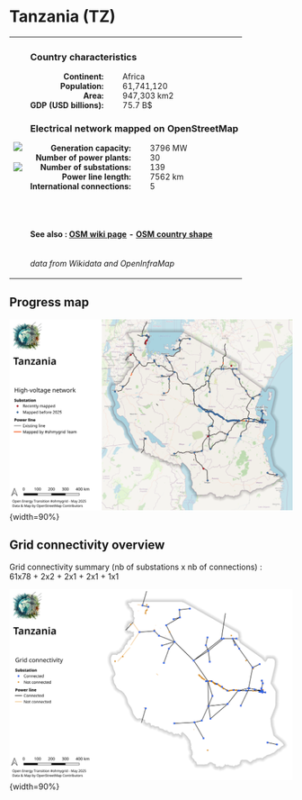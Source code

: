 # Tanzania (TZ)

<table width="90%">
<tr>
<td>
<img src="http://commons.wikimedia.org/wiki/Special:FilePath/Flag%20of%20Tanzania.svg" width="250">
<br><br>
<img src="http://commons.wikimedia.org/wiki/Special:FilePath/LocationTanzania.svg" width="250"></td>
<td>
<h3>Country characteristics</h3>
<div style="display: inline-block;text-align:right;margin-right:30px;font-weight: bold;">
Continent:<br>Population:<br>Area:<br>GDP (USD billions):
</div>
<div style="display: inline-block;">
Africa<br>61,741,120<br>947,303 km2<br>75.7 B$
</div>
<h3>Electrical network mapped on OpenStreetMap</h3>
<div style="display: inline-block;text-align:right;margin-right:30px;font-weight: bold;">Generation capacity:<br>
Number of power plants:<br>
Number of substations:<br>
Power line length:<br>
International connections:<br>
</div>
<div style="display: inline-block;">3796 MW<br>
30<br>
139<br>
7562 km<br>
5<br>
</div>

<br><br><h4>See also :
<a href="https://wiki.openstreetmap.org/wiki/Power_networks/Tanzania" target="_blank">OSM wiki page</a> -
<a href="https://openstreetmap.org/relation/195270" target="_blank">OSM country shape</a>
</h4>

<br><i>data from Wikidata and OpenInfraMap</i>
</td>
</tr>
</table>


## Progress map

![Map](../images/maps_countries/TZ/high-voltage-network.png){width=90%}



## Grid connectivity overview

Grid connectivity summary (nb of substations x nb of connections) :<br>61x78 + 2x2 + 2x1 + 2x1 + 1x1

![Map](../images/maps_countries/TZ/grid-connectivity.png){width=90%}

